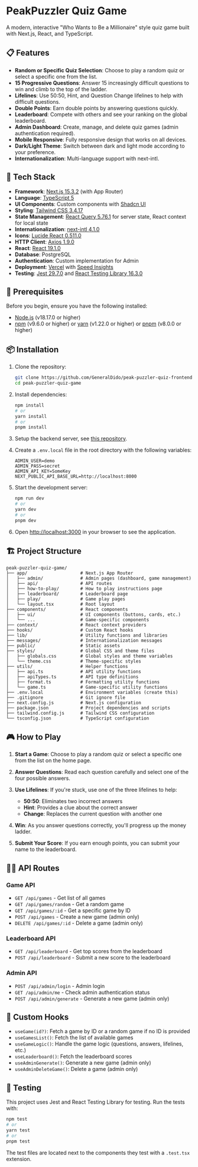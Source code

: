 # PeakPuzzler Quiz Game

A modern, interactive "Who Wants to Be a Millionaire" style quiz game built with Next.js, React, and TypeScript.

## 📋 Features

- **Random or Specific Quiz Selection**: Choose to play a random quiz or select a specific one from the list.
- **15 Progressive Questions**: Answer 15 increasingly difficult questions to win and climb to the top of the ladder.
- **Lifelines**: Use 50:50, Hint, and Question Change lifelines to help with difficult questions.
- **Double Points**: Earn double points by answering questions quickly.
- **Leaderboard**: Compete with others and see your ranking on the global leaderboard.
- **Admin Dashboard**: Create, manage, and delete quiz games (admin authentication required).
- **Mobile Responsive**: Fully responsive design that works on all devices.
- **Dark/Light Theme**: Switch between dark and light mode according to your preference.
- **Internationalization**: Multi-language support with next-intl.

## 🚀 Tech Stack

- **Framework**: [Next.js 15.3.2](https://nextjs.org/) (with App Router)
- **Language**: [TypeScript 5](https://www.typescriptlang.org/)
- **UI Components**: Custom components with [Shadcn UI](https://ui.shadcn.com/)
- **Styling**: [Tailwind CSS 3.4.17](https://tailwindcss.com/)
- **State Management**: [React Query 5.76.1](https://tanstack.com/query/latest) for server state, React context for
  local state
- **Internationalization**: [next-intl 4.1.0](https://next-intl-docs.vercel.app/)
- **Icons**: [Lucide React 0.511.0](https://lucide.dev/)
- **HTTP Client**: [Axios 1.9.0](https://axios-http.com/)
- **React**: [React 19.1.0](https://react.dev/)
- **Database**: PostgreSQL
- **Authentication**: Custom implementation for Admin
- **Deployment**: [Vercel](https://vercel.com/) with [Speed Insights](https://vercel.com/docs/speed-insights)
- **Testing**: [Jest 29.7.0](https://jestjs.io/)
  and [React Testing Library 16.3.0](https://testing-library.com/docs/react-testing-library/intro/)

## 🔧 Prerequisites

Before you begin, ensure you have the following installed:

- [Node.js](https://nodejs.org/) (v18.17.0 or higher)
- [npm](https://www.npmjs.com/) (v9.6.0 or higher) or [yarn](https://yarnpkg.com/) (v1.22.0 or higher)
  or [pnpm](https://pnpm.io/) (v8.0.0 or higher)

## 📦 Installation

1. Clone the repository:
   ```bash
   git clone https://github.com/GeneralDido/peak-puzzler-quiz-frontend.git
   cd peak-puzzler-quiz-game
   ```

2. Install dependencies:
   ```bash
   npm install
   # or
   yarn install
   # or
   pnpm install
   ```
3. Setup the backend server, see [this repository](https://github.com/GeneralDido/peak-puzzler-quiz-backend).


4. Create a `.env.local` file in the root directory with the following variables:
   ```env
   ADMIN_USER=demo
   ADMIN_PASS=secret
   ADMIN_API_KEY=SomeKey
   NEXT_PUBLIC_API_BASE_URL=http://localhost:8000
   ```

5. Start the development server:
   ```bash
   npm run dev
   # or
   yarn dev
   # or
   pnpm dev
   ```

6. Open [http://localhost:3000](http://localhost:3000) in your browser to see the application.

## 🏗️ Project Structure

```
peak-puzzler-quiz-game/
├── app/                    # Next.js App Router
│   ├── admin/              # Admin pages (dashboard, game management)
│   ├── api/                # API routes
│   ├── how-to-play/        # How to play instructions page
│   ├── leaderboard/        # Leaderboard page
│   ├── play/               # Game play pages
│   └── layout.tsx          # Root layout
├── components/             # React components
│   ├── ui/                 # UI components (buttons, cards, etc.)
│   └── ...                 # Game-specific components
├── context/                # React context providers
├── hooks/                  # Custom React hooks
├── lib/                    # Utility functions and libraries
├── messages/               # Internationalization messages
├── public/                 # Static assets
├── styles/                 # Global CSS and theme files
│   ├── globals.css         # Global styles and theme variables
│   └── theme.css           # Theme-specific styles
├── utils/                  # Helper functions
│   ├── api.ts              # API utility functions
│   ├── apiTypes.ts         # API type definitions
│   ├── format.ts           # Formatting utility functions
│   └── game.ts             # Game-specific utility functions
├── .env.local              # Environment variables (create this)
├── .gitignore              # Git ignore file
├── next.config.js          # Next.js configuration
├── package.json            # Project dependencies and scripts
├── tailwind.config.js      # Tailwind CSS configuration
└── tsconfig.json           # TypeScript configuration
```

## 🎮 How to Play

1. **Start a Game**: Choose to play a random quiz or select a specific one from the list on the home page.

2. **Answer Questions**: Read each question carefully and select one of the four possible answers.

3. **Use Lifelines**: If you're stuck, use one of the three lifelines to help:
    - **50:50**: Eliminates two incorrect answers
    - **Hint**: Provides a clue about the correct answer
    - **Change**: Replaces the current question with another one

4. **Win**: As you answer questions correctly, you'll progress up the money ladder.

5. **Submit Your Score**: If you earn enough points, you can submit your name to the leaderboard.

## 👨‍💻 API Routes

### Game API

- `GET /api/games` - Get list of all games
- `GET /api/games/random` - Get a random game
- `GET /api/games/:id` - Get a specific game by ID
- `POST /api/games` - Create a new game (admin only)
- `DELETE /api/games/:id` - Delete a game (admin only)

### Leaderboard API

- `GET /api/leaderboard` - Get top scores from the leaderboard
- `POST /api/leaderboard` - Submit a new score to the leaderboard

### Admin API

- `POST /api/admin/login` - Admin login
- `GET /api/admin/me` - Check admin authentication status
- `POST /api/admin/generate` - Generate a new game (admin only)

## 🧩 Custom Hooks

- `useGame(id?)`: Fetch a game by ID or a random game if no ID is provided
- `useGamesList()`: Fetch the list of available games
- `useGameLogic()`: Handle the game logic (questions, answers, lifelines, etc.)
- `useLeaderboard()`: Fetch the leaderboard scores
- `useAdminGenerate()`: Generate a new game (admin only)
- `useAdminDeleteGame()`: Delete a game (admin only)

## 🧪 Testing

This project uses Jest and React Testing Library for testing. Run the tests with:

```bash
npm test
# or
yarn test
# or
pnpm test
```

The test files are located next to the components they test with a `.test.tsx` extension.

